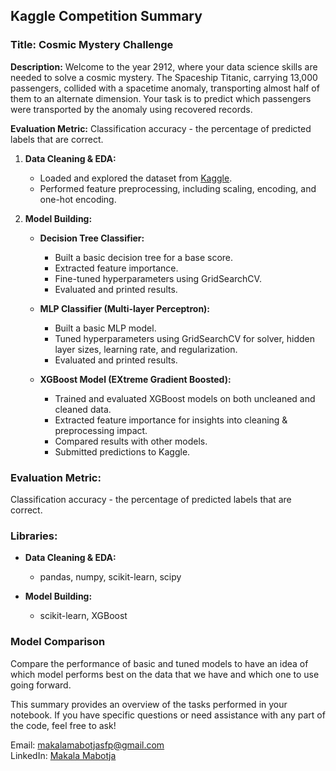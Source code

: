 ## Kaggle Competition Summary
### **Title:** Cosmic Mystery Challenge  
**Description:** Welcome to the year 2912, where your data science skills are needed to solve a cosmic mystery. The Spaceship Titanic, carrying 13,000 passengers, collided with a spacetime anomaly, transporting almost half of them to an alternate dimension. Your task is to predict which passengers were transported by the anomaly using recovered records.

**Evaluation Metric:** Classification accuracy - the percentage of predicted labels that are correct.  

1. **Data Cleaning & EDA:**
   - Loaded and explored the dataset from [Kaggle](https://www.kaggle.com/competitions/spaceship-titanic/data).
   - Performed feature preprocessing, including scaling, encoding, and one-hot encoding.

2. **Model Building:**
   - **Decision Tree Classifier:**
     - Built a basic decision tree for a base score.
     - Extracted feature importance.
     - Fine-tuned hyperparameters using GridSearchCV.
     - Evaluated and printed results.

   - **MLP Classifier (Multi-layer Perceptron):**
     - Built a basic MLP model.
     - Tuned hyperparameters using GridSearchCV for solver, hidden layer sizes, learning rate, and regularization.
     - Evaluated and printed results.

   - **XGBoost Model (EXtreme Gradient Boosted):**
     - Trained and evaluated XGBoost models on both uncleaned and cleaned data.
     - Extracted feature importance for insights into cleaning & preprocessing impact.
     - Compared results with other models.
     - Submitted predictions to Kaggle.

### Evaluation Metric:

Classification accuracy - the percentage of predicted labels that are correct.

### Libraries:

- **Data Cleaning & EDA:**
  - pandas, numpy, scikit-learn, scipy

- **Model Building:**
  - scikit-learn, XGBoost

### Model Comparison
Compare the performance of basic and tuned  models to have an idea of which model performs best on the data that we have and which one to use going forward.

This summary provides an overview of the tasks performed in your notebook. If you have specific questions or need assistance with any part of the code, feel free to ask!  
  
Email: makalamabotjasfp@gmail.com  
LinkedIn: [Makala Mabotja](https://www.linkedin.com/in/makala-mabotja/)
